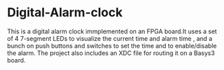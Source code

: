 # Digital-Alarm-clock
This is a digital alarm clock immplemented on an FPGA board.It uses a set of 4 7-segment LEDs to visualize the current time and alarm time , and a bunch on push buttons and switches to set the time and to enable/disable the alarm. The project also includes an XDC file for routing it on a Basys3 board. 
